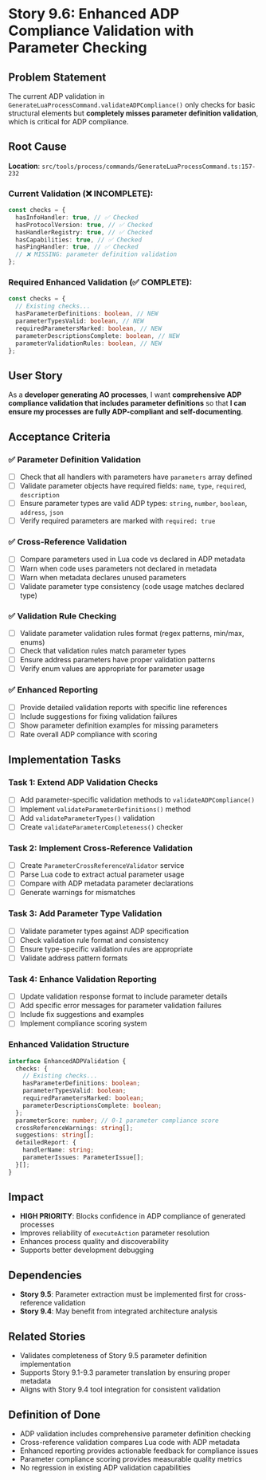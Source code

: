 # Story 9.6: Enhanced ADP Compliance Validation with Parameter Checking

## Problem Statement

The current ADP validation in `GenerateLuaProcessCommand.validateADPCompliance()` only checks for basic structural elements but **completely misses parameter definition validation**, which is critical for ADP compliance.

## Root Cause

**Location**: `src/tools/process/commands/GenerateLuaProcessCommand.ts:157-232`

### Current Validation (❌ INCOMPLETE):

```typescript
const checks = {
  hasInfoHandler: true, // ✅ Checked
  hasProtocolVersion: true, // ✅ Checked
  hasHandlerRegistry: true, // ✅ Checked
  hasCapabilities: true, // ✅ Checked
  hasPingHandler: true, // ✅ Checked
  // ❌ MISSING: parameter definition validation
};
```

### Required Enhanced Validation (✅ COMPLETE):

```typescript
const checks = {
  // Existing checks...
  hasParameterDefinitions: boolean, // NEW
  parameterTypesValid: boolean, // NEW
  requiredParametersMarked: boolean, // NEW
  parameterDescriptionsComplete: boolean, // NEW
  parameterValidationRules: boolean, // NEW
};
```

## User Story

As a **developer generating AO processes**, I want **comprehensive ADP compliance validation that includes parameter definitions** so that **I can ensure my processes are fully ADP-compliant and self-documenting**.

## Acceptance Criteria

### ✅ Parameter Definition Validation

- [ ] Check that all handlers with parameters have `parameters` array defined
- [ ] Validate parameter objects have required fields: `name`, `type`, `required`, `description`
- [ ] Ensure parameter types are valid ADP types: `string`, `number`, `boolean`, `address`, `json`
- [ ] Verify required parameters are marked with `required: true`

### ✅ Cross-Reference Validation

- [ ] Compare parameters used in Lua code vs declared in ADP metadata
- [ ] Warn when code uses parameters not declared in metadata
- [ ] Warn when metadata declares unused parameters
- [ ] Validate parameter type consistency (code usage matches declared type)

### ✅ Validation Rule Checking

- [ ] Validate parameter validation rules format (regex patterns, min/max, enums)
- [ ] Check that validation rules match parameter types
- [ ] Ensure address parameters have proper validation patterns
- [ ] Verify enum values are appropriate for parameter usage

### ✅ Enhanced Reporting

- [ ] Provide detailed validation reports with specific line references
- [ ] Include suggestions for fixing validation failures
- [ ] Show parameter definition examples for missing parameters
- [ ] Rate overall ADP compliance with scoring

## Implementation Tasks

### Task 1: Extend ADP Validation Checks

- [ ] Add parameter-specific validation methods to `validateADPCompliance()`
- [ ] Implement `validateParameterDefinitions()` method
- [ ] Add `validateParameterTypes()` validation
- [ ] Create `validateParameterCompleteness()` checker

### Task 2: Implement Cross-Reference Validation

- [ ] Create `ParameterCrossReferenceValidator` service
- [ ] Parse Lua code to extract actual parameter usage
- [ ] Compare with ADP metadata parameter declarations
- [ ] Generate warnings for mismatches

### Task 3: Add Parameter Type Validation

- [ ] Validate parameter types against ADP specification
- [ ] Check validation rule format and consistency
- [ ] Ensure type-specific validation rules are appropriate
- [ ] Validate address pattern formats

### Task 4: Enhance Validation Reporting

- [ ] Update validation response format to include parameter details
- [ ] Add specific error messages for parameter validation failures
- [ ] Include fix suggestions and examples
- [ ] Implement compliance scoring system

### Enhanced Validation Structure

```typescript
interface EnhancedADPValidation {
  checks: {
    // Existing checks...
    hasParameterDefinitions: boolean;
    parameterTypesValid: boolean;
    requiredParametersMarked: boolean;
    parameterDescriptionsComplete: boolean;
  };
  parameterScore: number; // 0-1 parameter compliance score
  crossReferenceWarnings: string[];
  suggestions: string[];
  detailedReport: {
    handlerName: string;
    parameterIssues: ParameterIssue[];
  }[];
}
```

## Impact

- **HIGH PRIORITY**: Blocks confidence in ADP compliance of generated processes
- Improves reliability of `executeAction` parameter resolution
- Enhances process quality and discoverability
- Supports better development debugging

## Dependencies

- **Story 9.5**: Parameter extraction must be implemented first for cross-reference validation
- **Story 9.4**: May benefit from integrated architecture analysis

## Related Stories

- Validates completeness of Story 9.5 parameter definition implementation
- Supports Story 9.1-9.3 parameter translation by ensuring proper metadata
- Aligns with Story 9.4 tool integration for consistent validation

## Definition of Done

- ADP validation includes comprehensive parameter definition checking
- Cross-reference validation compares Lua code with ADP metadata
- Enhanced reporting provides actionable feedback for compliance issues
- Parameter compliance scoring provides measurable quality metrics
- No regression in existing ADP validation capabilities
